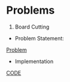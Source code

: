 # Problems

1. Board Cutting

* Problem Statement:

[Problem](./BoardCutting.pdf)

* Implementation

[CODE](./BoardCutting.cpp)




